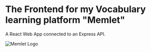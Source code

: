 # The Frontend for my Vocabulary learning platform "Memlet"

A React Web App connected to an Express API. 

![Memlet Logo](https://res.cloudinary.com/dcrome1pq/image/upload/v1726227817/Icons/Memlet-Logo.png)
